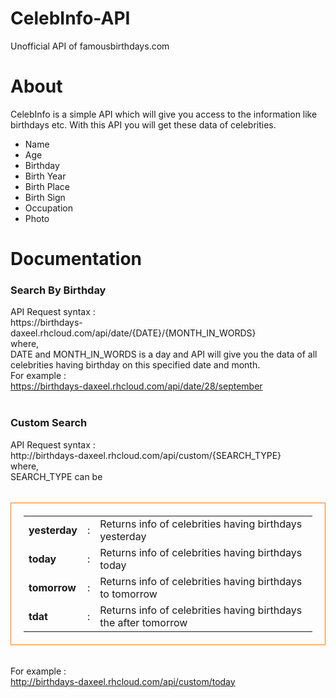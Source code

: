 # CelebInfo-API
Unofficial API of famousbirthdays.com

# About
CelebInfo is a simple API which will give you access to the information like birthdays etc. With this API you will get these data of celebrities.
<ul>
	 <li>Name</li>
	 <li>Age</li>
	 <li>Birthday</li>
	 <li>Birth Year</li>
	 <li>Birth Place</li>
	 <li>Birth Sign</li>
	 <li>Occupation</li>
	 <li>Photo</li>
</ul>

# Documentation
<h3>Search By Birthday</h3>
	API Request syntax : <br>
	https://birthdays-daxeel.rhcloud.com/api/date/{DATE}/{MONTH_IN_WORDS}
	<br>where,<br>
	DATE and MONTH_IN_WORDS is a day and API will give you the data of all celebrities having birthday on this specified date and month.
	<br>
	For example : <br><a href="https://birthdays-daxeel.rhcloud.com/api/date/28/september">https://birthdays-daxeel.rhcloud.com/api/date/28/september</a>
	<br><br>
	<h3>Custom Search</h3>
	API Request syntax : <br>
	http://birthdays-daxeel.rhcloud.com/api/custom/{SEARCH_TYPE}
	<br>where,<br>
	SEARCH_TYPE can be <br><br>
	<table style="border:1px solid #FE7B09;padding:20px;">
		<tr>
			<td><b>yesterday</b></td>
			<td> : </td>
			<td>Returns info of celebrities having birthdays yesterday</td>
		</tr>
		<tr>
			<td><b>today</b></td>
			<td> : </td>
			<td>Returns info of celebrities having birthdays today</td>
		</tr>
		<tr>
			<td><b>tomorrow</b></td>
			<td> : </td>
			<td>Returns info of celebrities having birthdays to tomorrow</td>
		</tr>
		<tr>
			<td><b>tdat</b></td>
			<td> : </td>
			<td>Returns info of celebrities having birthdays the after tomorrow</td>
		</tr>
	</table>
	<br>
	For example : <br><a href="http://birthdays-daxeel.rhcloud.com/api/custom/today">http://birthdays-daxeel.rhcloud.com/api/custom/today</a>
	<br><br>
